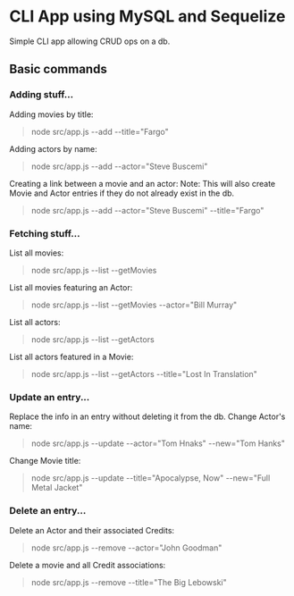 
# CLI App using MySQL and Sequelize

Simple CLI app allowing CRUD ops on a db.

## Basic commands

### Adding stuff...

Adding movies by title:

> node src/app.js --add --title="Fargo"

Adding actors by name:

> node src/app.js --add --actor="Steve Buscemi"

Creating a link between a movie and an actor:
Note: This will also create Movie and Actor entries if they do not already exist in the db.

> node src/app.js --add --actor="Steve Buscemi" --title="Fargo"

### Fetching stuff...

List all movies:

> node src/app.js --list --getMovies

List all movies featuring an Actor:

> node src/app.js --list --getMovies --actor="Bill Murray"

List all actors:

> node src/app.js --list --getActors

List all actors featured in a Movie:

> node src/app.js --list --getActors --title="Lost In Translation"

### Update an entry...

Replace the info in an entry without deleting it from the db.
Change Actor's name:

> node src/app.js --update --actor="Tom Hnaks" --new="Tom Hanks"

Change Movie title:

> node src/app.js --update --title="Apocalypse, Now" --new="Full Metal Jacket"

### Delete an entry...

Delete an Actor and their associated Credits:

> node src/app.js --remove --actor="John Goodman"

Delete a movie and all Credit associations:

> node src/app.js --remove --title="The Big Lebowski"